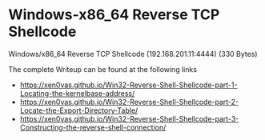 # Windows-x86_64 Reverse TCP Shellcode

Windows/x86_64 Reverse TCP Shellcode (192.168.201.11:4444) (330 Bytes)

The complete Writeup can be found at the following links 

- https://xen0vas.github.io/Win32-Reverse-Shell-Shellcode-part-1-Locating-the-kernelbase-address/
- https://xen0vas.github.io/Win32-Reverse-Shell-Shellcode-part-2-Locate-the-Export-Directory-Table/
- https://xen0vas.github.io/Win32-Reverse-Shell-Shellcode-part-3-Constructing-the-reverse-shell-connection/
